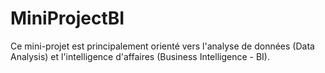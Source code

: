 # MiniProjectBI
Ce mini-projet est principalement orienté vers l'analyse de données (Data Analysis) et l'intelligence d'affaires (Business Intelligence - BI).
